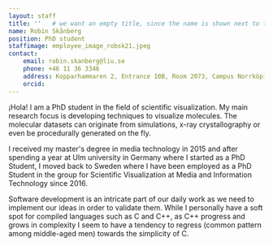```yaml
---
layout: staff
title: ''   # we want an empty title, since the name is shown next to the image
name: Robin Skånberg
position: PhD student
staffimage: employee_image_robsk21.jpeg
contact:
    email: robin.skanberg@liu.se
    phone: +46 11 36 3346
    address: Kopparhammaren 2, Entrance 10B, Room 2073, Campus Norrköping
    orcid: 
---
```


¡Hola! I am a PhD student in the field of scientific visualization. My main research focus is developing techniques to visualize molecules. The molecular datasets can originate from simulations, x-ray crystallography or even be procedurally generated on the fly.

I received my master's degree in media technology in 2015 and after spending a year at Ulm university in Germany where I started as a PhD Student, I moved back to Sweden where I have been employed as a PhD Student in the group for Scientific Visualization at Media and Information Technology since 2016.

Software development is an intricate part of our daily work as we need to implement our ideas in order to validate them. While I personally have a soft spot for compiled languages such as C and C++, as C++ progress and grows in complexity I seem to have a tendency to regress (common pattern among middle-aged men) towards the simplicity of C.